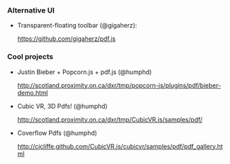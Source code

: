 ### Alternative UI

+ Transparent-floating toolbar (@gigaherz): 

    https://github.com/gigaherz/pdf.js

### Cool projects

+ Justin Bieber + Popcorn.js + pdf.js (@humphd)

    http://scotland.proximity.on.ca/dxr/tmp/popcorn-js/plugins/pdf/bieber-demo.html

+ Cubic VR, 3D Pdfs! (@humphd)

    http://scotland.proximity.on.ca/dxr/tmp/CubicVR.js/samples/pdf/

+ Coverflow Pdfs (@humphd)

    http://cjcliffe.github.com/CubicVR.js/cubicvr/samples/pdf/pdf_gallery.html

